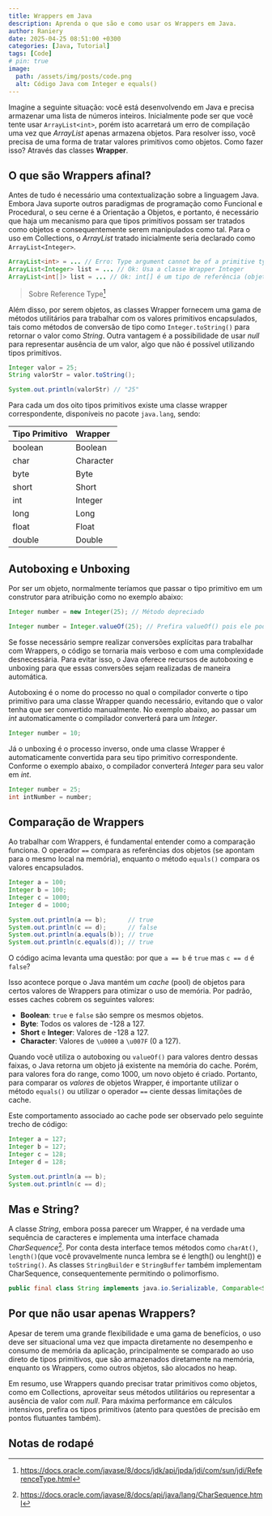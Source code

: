```yaml
---
title: Wrappers em Java
description: Aprenda o que são e como usar os Wrappers em Java.
author: Raniery
date: 2025-04-25 08:51:00 +0300
categories: [Java, Tutorial]
tags: [Code]
# pin: true
image:
  path: /assets/img/posts/code.png
  alt: Código Java com Integer e equals()
---
```


Imagine a seguinte situação: você está desenvolvendo em Java e precisa armazenar uma lista de números inteiros. Inicialmente pode ser que você tente usar `ArrayList<int>`, porém isto acarretará um erro de compilação uma vez que *ArrayList* apenas armazena objetos. Para resolver isso, você precisa de uma forma de tratar valores primitivos como objetos. Como fazer isso? Através das classes **Wrapper**.

## O que são Wrappers afinal?

Antes de tudo é necessário uma contextualização sobre a linguagem Java. Embora Java suporte outros paradigmas de programação como Funcional e Procedural, o seu cerne é a Orientação a Objetos, e portanto, é necessário que haja um mecanismo para que tipos primitivos possam ser tratados como objetos e consequentemente serem manipulados como tal. Para o uso em Collections, o *ArrayList* tratado inicialmente seria declarado como `ArrayList<Integer>`.

```java
ArrayList<int> = ... // Erro: Type argument cannot be of a primitive type
ArrayList<Integer> list = ... // Ok: Usa a classe Wrapper Integer
ArrayList<int[]> list = ... // Ok: int[] é um tipo de referência (objeto array de int), não um primitivo isolado. Confira a nota de rodapé abaixo para mais detalhes
```

> Sobre Reference Type[^fn1]

Além disso, por serem objetos, as classes Wrapper fornecem uma gama de métodos utilitários para trabalhar com os valores primitivos encapsulados, tais como métodos de conversão de tipo como `Integer.toString()` para retornar o valor como *String*. Outra vantagem é a possibilidade de usar *null* para representar ausência de um valor, algo que não é possível utilizando tipos primitivos.

```java
Integer valor = 25;
String valorStr = valor.toString();

System.out.println(valorStr) // "25"
```

Para cada um dos oito tipos primitivos existe uma classe wrapper correspondente, disponíveis no pacote `java.lang`, sendo:

| Tipo Primitivo | Wrapper   |
| :------------- | :-------- |
| boolean        | Boolean   |
| char           | Character |
| byte           | Byte      |
| short          | Short     |
| int            | Integer   |
| long           | Long      |
| float          | Float     |
| double         | Double    |

## Autoboxing e Unboxing

Por ser um objeto, normalmente teríamos que passar o tipo primitivo em um construtor para atribuição como no exemplo abaixo:

```java
Integer number = new Integer(25); // Método depreciado

Integer number = Integer.valueOf(25); // Prefira valueOf() pois ele pode reutilizar objetos do cache para valores comuns, otimizando a memória
```

Se fosse necessário sempre realizar conversões explícitas para trabalhar com Wrappers, o código se tornaria mais verboso e com uma complexidade desnecessária. Para evitar isso, o Java oferece recursos de autoboxing e unboxing para que essas conversões sejam realizadas de maneira automática.

Autoboxing é o nome do processo no qual o compilador converte o tipo primitivo para uma classe Wrapper quando necessário, evitando que o valor tenha que ser convertido manualmente. No exemplo abaixo, ao passar um *int* automaticamente o compilador converterá para um *Integer*.

```java
Integer number = 10;
```

Já o unboxing é o processo inverso, onde uma classe Wrapper é automaticamente convertida para seu tipo primitivo correspondente. Conforme o exemplo abaixo, o compilador converterá *Integer* para seu valor em *int*.

```java
Integer number = 25;
int intNumber = number;
```

## Comparação de Wrappers

Ao trabalhar com Wrappers, é fundamental entender como a comparação funciona. O operador `==` compara as referências dos objetos (se apontam para o mesmo local na memória), enquanto o método `equals()` compara os valores encapsulados.

```java
Integer a = 100;
Integer b = 100;
Integer c = 1000;
Integer d = 1000;

System.out.println(a == b);      // true
System.out.println(c == d);      // false
System.out.println(a.equals(b)); // true
System.out.println(c.equals(d)); // true
```

O código acima levanta uma questão: por que `a == b` é `true` mas `c == d` é `false`?

Isso acontece porque o Java mantém um *cache* (pool) de objetos para certos valores de Wrappers para otimizar o uso de memória. Por padrão, esses caches cobrem os seguintes valores:

- **Boolean**: `true` e `false` são sempre os mesmos objetos.
- **Byte**: Todos os valores de -128 a 127.
- **Short** e **Integer**: Valores de -128 a 127.
- **Character**: Valores de `\u0000` a `\u007F` (0 a 127).

Quando você utiliza o autoboxing ou `valueOf()` para valores dentro dessas faixas, o Java retorna um objeto já existente na memória do cache. Porém, para valores fora do range, como 1000, um novo objeto é criado. Portanto, para comparar os *valores* de objetos Wrapper, é importante utilizar o método `equals()` ou utilizar o operador `==` ciente dessas limitações de cache.

Este comportamento associado ao cache pode ser observado pelo seguinte trecho de código:

```java
Integer a = 127;
Integer b = 127;
Integer c = 128;
Integer d = 128;

System.out.println(a == b);
System.out.println(c == d);
```

## Mas e String?

A classe *String*, embora possa parecer um Wrapper, é na verdade uma sequência de caracteres e implementa uma interface chamada *CharSequence*[^fn2]. Por conta desta interface temos métodos como `charAt()`, `length()`(que você provavelmente nunca lembra se é length() ou lenght()) e `toString()`. As classes `StringBuilder` e `StringBuffer` também implementam CharSequence, consequentemente permitindo o polimorfismo.

```java
public final class String implements java.io.Serializable, Comparable<String>, CharSequence, Constable, ConstantDesc {...}
```

## Por que não usar apenas Wrappers?

Apesar de terem uma grande flexibilidade e uma gama de benefícios, o uso deve ser situacional uma vez que impacta diretamente no desempenho e consumo de memória da aplicação, principalmente se comparado ao uso direto de tipos primitivos, que são armazenados diretamente na memória, enquanto os Wrappers, como outros objetos, são alocados no heap.

Em resumo, use Wrappers quando precisar tratar primitivos como objetos, como em Collections, aproveitar seus métodos utilitários ou representar a ausência de valor com *null*. Para máxima performance em cálculos intensivos, prefira os tipos primitivos (atento para questões de precisão em pontos flutuantes também).

## Notas de rodapé

[^fn1]: <https://docs.oracle.com/javase/8/docs/jdk/api/jpda/jdi/com/sun/jdi/ReferenceType.html>
[^fn2]: <https://docs.oracle.com/javase/8/docs/api/java/lang/CharSequence.html>
